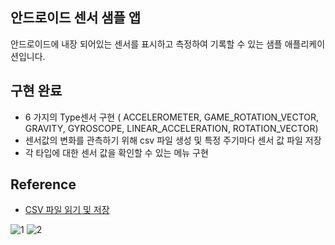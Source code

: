 

## 안드로이드 센서 샘플 앱

안드로이드에 내장 되어있는 센서를 표시하고 측정하여 기록할 수 있는 샘플 애플리케이션입니다.

## 구현 완료

- 6 가지의 Type센서 구현 ( ACCELEROMETER, GAME_ROTATION_VECTOR, GRAVITY, GYROSCOPE, LINEAR_ACCELERATION, ROTATION_VECTOR)
- 센서값의 변화를 관측하기 위해 csv 파일 생성 및 특정 주기마다 센서 값 파일 저장
- 각 타입에 대한 센서 값을 확인할 수 있는 메뉴 구현

## Reference

- [CSV 파일 읽기 및 저장](https://jhdroid.tistory.com/11)





![1](https://user-images.githubusercontent.com/71648406/168516255-4d98508d-ba55-42a5-9e75-cc7b6d8290b5.png)
![2](https://user-images.githubusercontent.com/71648406/168516258-32a1758a-f457-4bfe-b35f-657bc3513a50.png)
